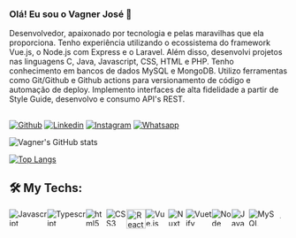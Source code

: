 
### Olá! Eu sou o Vagner José 👋  

Desenvolvedor, apaixonado por tecnologia e pelas maravilhas que ela proporciona. Tenho experiência utilizando o ecossistema do framework Vue.js, o Node.js com Express e o Laravel. Além disso, desenvolvi projetos nas linguagens C, Java, Javascript, CSS, HTML e PHP. Tenho conhecimento em bancos de dados MySQL e MongoDB. Utilizo ferramentas como Git/Github e Github actions para versionamento de código e automação de deploy. Implemento interfaces de alta fidelidade a partir de Style Guide, desenvolvo e consumo API's REST.

##

[![Github](https://img.shields.io/badge/GitHub-100000?style=for-the-badge&logo=github&logoColor=white)](http://github.com/vagnerecomp)
[![Linkedin](https://img.shields.io/badge/LinkedIn-0077B5?style=for-the-badge&logo=linkedin&logoColor=white)](http://linkedin.com/in/vagnerjose01)
[![Instagram](https://img.shields.io/badge/Instagram-E4405F?style=for-the-badge&logo=instagram&logoColor=white)](https://instagram.com/vagnerxote)
[![Whatsapp](https://img.shields.io/badge/WhatsApp-25D366?style=for-the-badge&logo=whatsapp&logoColor=white)](https://wa.me/5575991535261?text=Ol%C3%A1+Vagner%21+Tudo+bom%3F%3F)


![Vagner's GitHub stats](https://github-readme-stats.vercel.app/api?username=vagnerecomp&show_icons=true&theme=dracula)

[![Top Langs](https://github-readme-stats.vercel.app/api/top-langs/?username=vagnerecomp&langs_count=8)](https://github.com/anuraghazra/github-readme-stats)

## 🛠️ My Techs:
<div style="display: flex; height: 30px "> <br/> 
    <img align="center" alt="Javascript" src="https://img.shields.io/badge/JavaScript-F7DF1E?style=for-the-badge&logo=javascript&logoColor=black"/><br>
    <img align="center" alt="Typescript" src="https://img.shields.io/badge/TypeScript-007ACC?style=for-the-badge&logo=typescript&logoColor=white"/><br>
    <img align="center" alt="html5" src="https://img.shields.io/badge/HTML5-E34F26?style=for-the-badge&logo=html5&logoColor=white"/><br>
    <img align="center" alt="CSS3" src="https://img.shields.io/badge/CSS3-1572B6?style=for-the-badge&logo=css3&logoColor=white"/><br>
    <img align="center" alt="React" height="35px" src="https://img.shields.io/badge/-React-61DAFB?logo=react&logoColor=black&style=flat"/><br>
    <img align="center" alt="Vue.js" src="https://img.shields.io/badge/Vue.js-35495E?style=for-the-badge&logo=vue.js&logoColor=4FC08D"/> <br>
    <img align="center" alt="Nuxt" src="https://img.shields.io/badge/Nuxt-black?style=for-the-badge&logo=nuxt.js&logoColor=white"/><br>
    <img align="center" alt="Vuetify" src="https://img.shields.io/badge/Vuetify-1867C0?style=for-the-badge&logo=vuetify&logoColor=AEDDFF"/><br>
    <img align="center" alt="Node" src="https://img.shields.io/badge/node.js-6DA55F?style=for-the-badge&logo=node.js&logoColor=white"/> <br>
    <img align="center" alt="Java" src="https://img.shields.io/badge/Java-ED8B00?style=for-the-badge&logo=java&logoColor=white"/><br>
    <img align="center" alt="MySQL" src="https://img.shields.io/badge/mysql-%2300f.svg?style=for-the-badge&logo=mysql&logoColor=white"/><br>
    <!--
    <img align="center" alt="Quasar" src="https://img.shields.io/badge/Quasar-16B7FB?style=for-the-badge&logo=quasar&logoColor=black"/><br>
    <img align="center" alt="Linguagem C" src="https://img.shields.io/badge/c-%2300599C.svg?style=for-the-badge&logo=c&logoColor=white"/><br>
    <img align="center" alt="Bootstrap" src="https://img.shields.io/badge/bootstrap-%23563D7C.svg?style=for-the-badge&logo=bootstrap&logoColor=white"/> <br>
    <img align="center" alt="Laravel" src="https://img.shields.io/badge/Laravel-FF2D20?style=for-the-badge&logo=laravel&logoColor=white"/><br>
    <img align="center" alt="PHP" src="https://img.shields.io/badge/PHP-777BB4?style=for-the-badge&logo=php&logoColor=white"/><br>
    -->
    
    
    
    <br>  
</div>
<br/> <br/>


